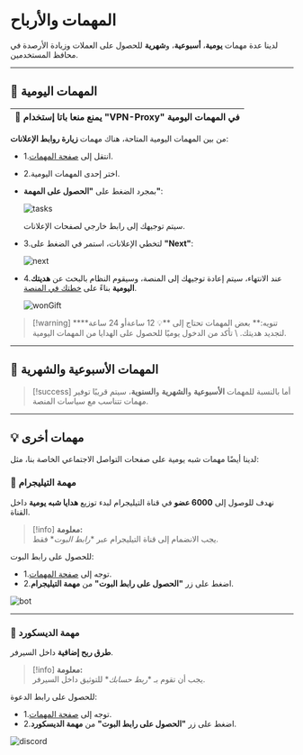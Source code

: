 # المهمات والأرباح

لدينا عدة مهمات **يومية**، **أسبوعية**، و**شهرية** للحصول على العملات وزيادة الأرصدة في محافظ المستخدمين.

---

## 📅 المهمات اليومية

| **🔴 يمنع منعا باتا إستخدام "VPN-Proxy" في المهمات اليومية** |
| ------------------------------------------------------------ |

من بين المهمات اليومية المتاحة، هناك مهمات **زيارة روابط الإعلانات**:

- 1.انتقل إلى [صفحة المهمات](/dashboard/finance/tasks).
- 2.اختر إحدى المهمات اليومية.

- بمجرد الضغط على **"الحصول على المهمة"**:

  ![tasks](/docs/assets/images/tasks.png)

  سيتم توجيهك إلى رابط خارجي لصفحات الإعلانات.

- 3.لتخطي الإعلانات، استمر في الضغط على **"Next"**:

  ![next](/docs/assets/images/next.png)

- 4.عند الانتهاء، سيتم إعادة توجيهك إلى المنصة، وسيقوم النظام بالبحث عن **هديتك اليومية** بناءً على [خطتك في المنصة](/explore/support/subscriptions).

  ![wonGift](/docs/assets/images/wonGift.png)

> [!warning] \*\*تنويه:\*\* بعض المهمات تحتاج إلى \*\*💡 12 ساعةأو 24 ساعة\*\* لتجديد هديتك. \\
> تأكد من الدخول يوميًا للحصول على الهدايا من المهمات اليومية.

---

## 📆 المهمات الأسبوعية والشهرية

> [!success] أما بالنسبة للمهمات **الأسبوعية** و**الشهرية** و**السنوية**، سيتم قريبًا توفير مهمات تتناسب مع سياسات المنصة.

---

## 💡 مهمات أخرى

لدينا أيضًا مهمات شبه يومية على صفحات التواصل الاجتماعي الخاصة بنا، مثل:

### 📢 مهمة التيليجرام

نهدف للوصول إلى **6000 عضو** في قناة التيليجرام لبدء توزيع **هدايا شبه يومية** داخل القناة.

> [!info] **معلومة:**  
> يجب الانضمام إلى قناة التيليجرام عبر \**رابط البوت** فقط.

للحصول على رابط البوت:

- 1.توجه إلى [صفحة المهمات](/dashboard/finance/tasks).
- 2.اضغط على زر **"الحصول على رابط البوت"** من **مهمة التيليجرام**.

![bot](/docs/assets/images/botInviteLink.png)

---

### 📢 مهمة الديسكورد

**طرق ربح إضافية** داخل السيرفر.

> [!info] **معلومة:**  
> يجب أن تقوم بـ \**ربط حسابك** للتوثيق داخل السيرفر.

للحصول على رابط الدعوة:

- 1.توجه إلى [صفحة المهمات](/dashboard/finance/tasks).
- 2.اضغط على زر **"الحصول على رابط البوت"** من **مهمة الديسكورد**.

![discord](/docs/assets/images/discordInviteLink.png)
